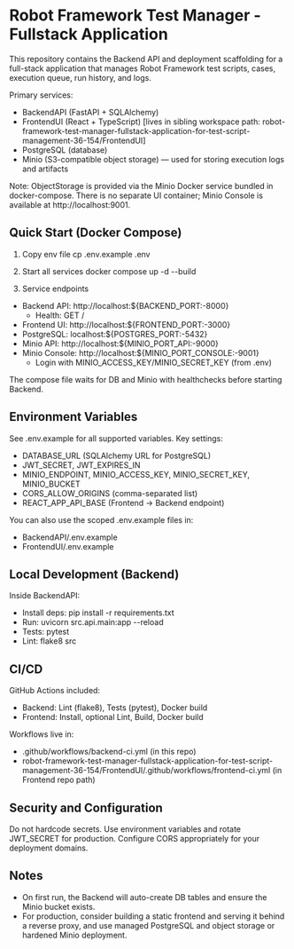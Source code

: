 # Robot Framework Test Manager - Fullstack Application

This repository contains the Backend API and deployment scaffolding for a full-stack application that manages Robot Framework test scripts, cases, execution queue, run history, and logs.

Primary services:
- BackendAPI (FastAPI + SQLAlchemy)
- FrontendUI (React + TypeScript) [lives in sibling workspace path: robot-framework-test-manager-fullstack-application-for-test-script-management-36-154/FrontendUI]
- PostgreSQL (database)
- Minio (S3-compatible object storage) — used for storing execution logs and artifacts

Note: ObjectStorage is provided via the Minio Docker service bundled in docker-compose. There is no separate UI container; Minio Console is available at http://localhost:9001.

## Quick Start (Docker Compose)

1. Copy env file
   cp .env.example .env

2. Start all services
   docker compose up -d --build

3. Service endpoints
- Backend API: http://localhost:${BACKEND_PORT:-8000}
  - Health: GET /
- Frontend UI: http://localhost:${FRONTEND_PORT:-3000}
- PostgreSQL: localhost:${POSTGRES_PORT:-5432}
- Minio API: http://localhost:${MINIO_PORT_API:-9000}
- Minio Console: http://localhost:${MINIO_PORT_CONSOLE:-9001}
  - Login with MINIO_ACCESS_KEY/MINIO_SECRET_KEY (from .env)

The compose file waits for DB and Minio with healthchecks before starting Backend.

## Environment Variables

See .env.example for all supported variables. Key settings:
- DATABASE_URL (SQLAlchemy URL for PostgreSQL)
- JWT_SECRET, JWT_EXPIRES_IN
- MINIO_ENDPOINT, MINIO_ACCESS_KEY, MINIO_SECRET_KEY, MINIO_BUCKET
- CORS_ALLOW_ORIGINS (comma-separated list)
- REACT_APP_API_BASE (Frontend -> Backend endpoint)

You can also use the scoped .env.example files in:
- BackendAPI/.env.example
- FrontendUI/.env.example

## Local Development (Backend)

Inside BackendAPI:
- Install deps: pip install -r requirements.txt
- Run: uvicorn src.api.main:app --reload
- Tests: pytest
- Lint: flake8 src

## CI/CD

GitHub Actions included:
- Backend: Lint (flake8), Tests (pytest), Docker build
- Frontend: Install, optional Lint, Build, Docker build

Workflows live in:
- .github/workflows/backend-ci.yml (in this repo)
- robot-framework-test-manager-fullstack-application-for-test-script-management-36-154/FrontendUI/.github/workflows/frontend-ci.yml (in Frontend repo path)

## Security and Configuration

Do not hardcode secrets. Use environment variables and rotate JWT_SECRET for production. Configure CORS appropriately for your deployment domains.

## Notes

- On first run, the Backend will auto-create DB tables and ensure the Minio bucket exists.
- For production, consider building a static frontend and serving it behind a reverse proxy, and use managed PostgreSQL and object storage or hardened Minio deployment.
